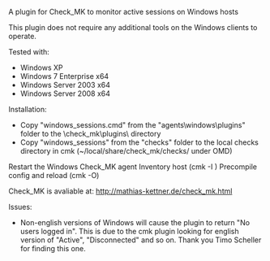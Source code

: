 A plugin for Check_MK to monitor active sessions on Windows hosts

This plugin does not require any additional tools on the Windows clients to operate.

Tested with:
- Windows XP
- Windows 7 Enterprise x64
- Windows Server 2003 x64
- Windows Server 2008 x64

Installation:
- Copy "windows_sessions.cmd" from the "agents\windows\plugins" folder to the 
  \check_mk\plugins\ directory
- Copy "windows_sessions" from the "checks" folder to the local checks 
  directory in cmk (~/local/share/check_mk/checks/ under OMD)

Restart the Windows Check_MK agent
Inventory host (cmk -I <host>)
Precompile config and reload (cmk -O)

Check_MK is avaliable at: http://mathias-kettner.de/check_mk.html

Issues:
- Non-english versions of Windows will cause the plugin to return 
  "No users logged in".  This is due to the cmk plugin looking for english 
  version of "Active", "Disconnected" and so on. 
  Thank you Timo Scheller for finding this one.
